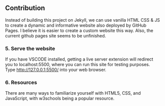 ## Contribution

Instead of building this project on Jekyll, we can use vanilla HTML CSS & JS to create a dynamic and informative website also deployed by GitHub Pages. I believe it is easier to create a custom website this way. Also, the current github pages site seems to be unfinished.

### 5. Serve the website

If you have VSCODE installed, getting a live server extension will redirect you to localhost:5500, where you can run this site for testing purposes. Type http://127.0.0.1:5500/ into your web browser. 

### 6. Resources

There are many ways to familiarize yourself with HTML5, CSS, and JavaScript, with w3schools being a popular resource. 